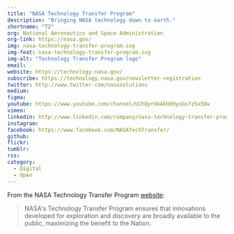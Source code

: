 ```yaml
---
title: "NASA Technology Transfer Program"
description: "Bringing NASA technology down to earth."
shortname: "T2"
org: National Aeronautics and Space Administration
org-link: https://nasa.gov/
img: nasa-technology-transfer-program.svg
img-feat: nasa-technology-transfer-program.svg
img-alt: "Technology Transfer Program logo"
email: 
website: https://technology.nasa.gov/
subscribe: https://technology.nasa.gov/newsletter-registration
twitter: http://www.twitter.com/nasasolutions
medium: 
figma: 
youtube: https://www.youtube.com/channel/UChQyrOkAEHd9yoGsYzSx5Ow
vimeo: 
linkedin: http://www.linkedin.com/company/nasa-technology-transfer-program
instagram: 
facebook: https://www.facebook.com/NASATechTransfer/
github: 
flickr: 
tumblr: 
rss: 
category:
  - Digital
  - Open
---
```


From the NASA Technology Transfer Program [website](https://technology.nasa.gov/):

> NASA's Technology Transfer Program ensures that innovations developed for exploration and discovery are broadly available to the public, maximizing the benefit to the Nation. 

